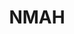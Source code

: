 ---
# This topic lives at
# https://digital.gov/topics/nmah

slug: "nmah"

# Topic Title
title: "NMAH"

# description — keep it short and clear
summary: ""


# Weight
weight: 1

# For more information on managing topics,
# see https://github.com/GSA/digitalgov.gov/wiki
---